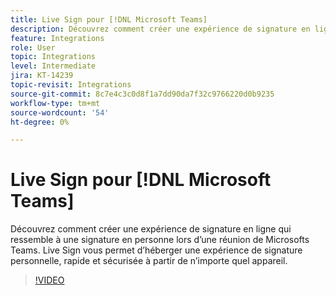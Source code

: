 ```yaml
---
title: Live Sign pour [!DNL Microsoft Teams]
description: Découvrez comment créer une expérience de signature en ligne qui ressemble à la signature en personne lors d’un [!DNL Microsoft Teams] réunion
feature: Integrations
role: User
topic: Integrations
level: Intermediate
jira: KT-14239
topic-revisit: Integrations
source-git-commit: 8c7e4c3c0d8f1a7dd90da7f32c9766220d0b9235
workflow-type: tm+mt
source-wordcount: '54'
ht-degree: 0%

---
```


# Live Sign pour [!DNL Microsoft Teams]

Découvrez comment créer une expérience de signature en ligne qui ressemble à une signature en personne lors d’une réunion de Microsofts Teams. Live Sign vous permet d’héberger une expérience de signature personnelle, rapide et sécurisée à partir de n’importe quel appareil.

>[!VIDEO](https://video.tv.adobe.com/v/3425187?quality=12&learn=on&hidetitle=true)